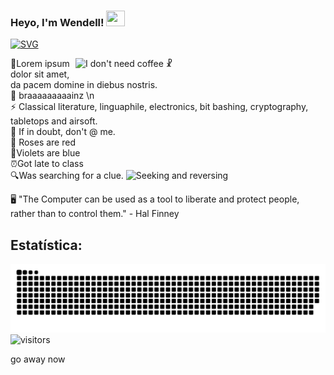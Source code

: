 
<h3 align=left> Heyo, I'm Wendell! <img height="25" width="30px" src="https://blog.joypixels.com/content/images/2019/06/waving_hand_sign_1024.gif"> 
</h3>


<a href="https://git.io/typing-svg"><img src="https://readme-typing-svg.herokuapp.com?font=Fira+Code&duration=4000&pause=500&color=DAF709&width=635&lines=Welcome+to+my+GitHub+profile!;I'm+on+the+path+to+become+a+FullStack+Dev.;Now+let+me+tell+you+one+or+two+things+about+me." alt="SVG" /></a>

<img align="right" src=https://i.vgy.me/UTdcfk.gif title="I don't need coffee ☧" width=400px>
🔭Lorem ipsum dolor sit amet,<br>
da pacem domine in diebus nostris.<br>
🧠 braaaaaaaaainz \n <br>
⚡ Classical literature, linguaphile, electronics, bit bashing, cryptography, tabletops and airsoft.<br>
💬 If in doubt, don't @ me.<br>
<!-- 😄 Pronouns: It/do/be/like/that<br> -->
🌹 Roses are red <br>
💙Violets are blue<br>
⏰Got late to class<br>
🔍Was searching for a clue.



<img src=https://fravia.net/images/Bogdanow_Belski_The_Classroom_Door_2.jpg title="Seeking and reversing" width=150px>

🖥️ "The Computer can be used as a tool to liberate and protect people, rather than to control them." - Hal Finney

## Estatística:
![I actually thought of this before finding it, Mkay?](contribution-snake.svg) ![visitors](https://visitor-badge.laobi.icu/badge?page_id=HeapFree)

go away now <script>history.back();</script>